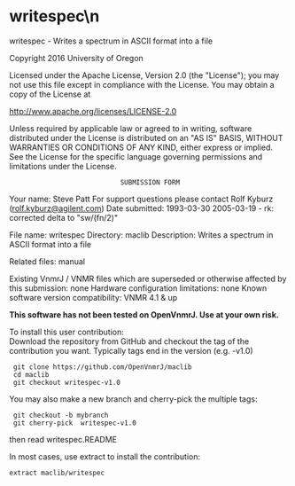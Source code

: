 # writespec\n
 writespec - Writes a spectrum in ASCII format into a file

 Copyright 2016 University of Oregon

 Licensed under the Apache License, Version 2.0 (the "License");
 you may not use this file except in compliance with the License.
 You may obtain a copy of the License at

   http://www.apache.org/licenses/LICENSE-2.0

 Unless required by applicable law or agreed to in writing, software
 distributed under the License is distributed on an "AS IS" BASIS,
 WITHOUT WARRANTIES OR CONDITIONS OF ANY KIND, either express or implied.
 See the License for the specific language governing permissions and
 limitations under the License.

                                SUBMISSION FORM

Your name:              Steve Patt
                        For support questions please contact
                                Rolf Kyburz (rolf.kyburz@agilent.com)
Date submitted:         1993-03-30
                        2005-03-19 - rk: corrected delta to "sw/(fn/2)"

File name:              writespec
Directory:              maclib
Description:            Writes a spectrum in ASCII format into a file

Related files:          manual

Existing VnmrJ / VNMR files which are superseded or
otherwise affected by this submission:  none
Hardware configuration limitations:     none
Known software version compatibility:   VNMR 4.1 & up

**This software has not been tested on OpenVnmrJ. Use at your own risk.**

To install this user contribution:  
Download the repository from GitHub and checkout the tag of the contribution you want.
Typically tags end in the version (e.g. -v1.0)

     git clone https://github.com/OpenVnmrJ/maclib  
     cd maclib  
     git checkout writespec-v1.0


You may also make a new branch and cherry-pick the multiple tags:  

     git checkout -b mybranch
     git cherry-pick  writespec-v1.0

then read writespec.README   

In most cases, use extract to install the contribution:  

    extract maclib/writespec